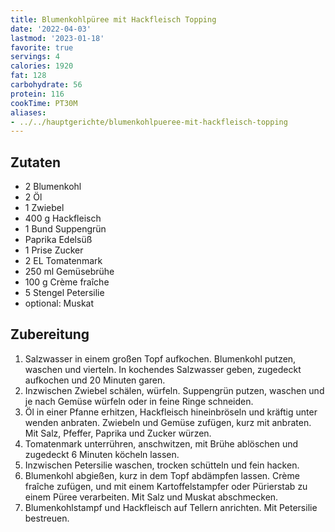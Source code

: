 ```yaml
---
title: Blumenkohlpüree mit Hackfleisch Topping
date: '2022-04-03'
lastmod: '2023-01-18'
favorite: true
servings: 4
calories: 1920
fat: 128
carbohydrate: 56
protein: 116
cookTime: PT30M
aliases:
- ../../hauptgerichte/blumenkohlpueree-mit-hackfleisch-topping
---
```



## Zutaten
- 2 Blumenkohl
- 2 Öl
- 1 Zwiebel
- 400 g Hackfleisch
- 1 Bund Suppengrün
- Paprika Edelsüß
- 1 Prise Zucker
- 2 EL Tomatenmark
- 250 ml Gemüsebrühe
- 100 g Crème fraîche
- 5 Stengel Petersilie
- optional: Muskat

## Zubereitung
 1. Salzwasser in einem großen Topf aufkochen. Blumenkohl putzen, waschen und vierteln. In kochendes Salzwasser geben, zugedeckt aufkochen und 20 Minuten garen.
 2. Inzwischen Zwiebel schälen, würfeln. Suppengrün putzen, waschen und je nach Gemüse würfeln oder in feine Ringe schneiden.
 3. Öl in einer Pfanne erhitzen, Hackfleisch hineinbröseln und kräftig unter wenden anbraten. Zwiebeln und Gemüse zufügen, kurz mit anbraten. Mit Salz, Pfeffer, Paprika und Zucker würzen.
 4. Tomatenmark unterrühren, anschwitzen, mit Brühe ablöschen und zugedeckt 6 Minuten köcheln lassen.
 5. Inzwischen Petersilie waschen, trocken schütteln und fein hacken.
 6. Blumenkohl abgießen, kurz in dem Topf abdämpfen lassen. Crème fraîche zufügen, und mit einem Kartoffelstampfer oder Pürierstab zu einem Püree verarbeiten. Mit Salz und Muskat abschmecken.
 7. Blumenkohlstampf und Hackfleisch auf Tellern anrichten. Mit Petersilie bestreuen.
